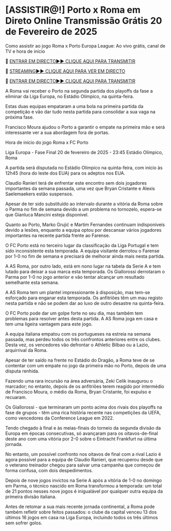 # [ASSISTIR@!] Porto x Roma em Direto Online Transmissão Grátis 20 de Fevereiro de 2025
Como assistir ao jogo Roma x Porto Europa League: Ao vivo grátis, canal de TV e hora de início

🔴 [ENTRAR EM DIRECTO►► CLIQUE AQUI PARA TRANSMITIR](https://jpn-srt.blogspot.com/2025/02/soccer.html)

🔴 [STREAMING►► CLIQUE AQUI PARA VER EM DIRECTO](https://jpn-srt.blogspot.com/2025/02/soccer.html)

🔴 [ENTRAR EM DIRECTO►► CLIQUE AQUI PARA TRANSMITIR](https://jpn-srt.blogspot.com/2025/02/soccer.html)

A Roma vai receber o Porto na segunda partida dos playoffs da fase a eliminar da Liga Europa, no Estádio Olímpico, na quinta-feira.

Estas duas equipas empataram a uma bola na primeira partida da competição e vão dar tudo nesta partida para consolidar a sua vaga na próxima fase.

Francisco Moura ajudou o Porto a garantir o empate na primeira mão e será interessante ver a sua abordagem fora de portas.

Hora de início do jogo Roma x FC Porto

Liga Europa - Fase Final
20 de fevereiro de 2025 - 23:45
Estádio Olímpico, Roma

A partida será disputada no Estádio Olímpico na quinta-feira, com início às 12h45 (hora do leste dos EUA) para os adeptos nos EUA.

Claudio Ranieri terá de enfrentar este encontro sem dois jogadores importantes da semana passada, uma vez que Bryan Cristante e Alexis Saelemaekers estão suspensos.

Apesar de ter sido substituído ao intervalo durante a vitória da Roma sobre o Parma no fim de semana devido a um problema no tornozelo, espera-se que Gianluca Mancini esteja disponível.

Quanto ao Porto, Marko Grujić e Martim Fernandes continuam indisponíveis devido a lesões, enquanto a equipa optou por descansar vários jogadores importantes na recente partida frente ao Farense.

O FC Porto está no terceiro lugar da classificação da Liga Portugal e tem sido inconsistente esta temporada. A equipa visitante derrotou o Farense por 1-0 no fim de semana e precisará de melhorar ainda mais nesta partida.

A AS Roma, por outro lado, está em nono lugar na tabela da Serie A e tem lutado para deixar a sua marca esta temporada. Os Giallorossi derrotaram o Parma por 1-0 no jogo anterior e vão tentar alcançar um resultado semelhante esta semana.

A AS Roma tem um plantel impressionante à disposição, mas tem-se esforçado para enganar esta temporada. Os anfitriões têm um mau registo nesta partida e não se podem dar ao luxo de outro desastre na quinta-feira.

O FC Porto pode dar um golpe forte no seu dia, mas também tem problemas para resolver antes desta partida. A AS Roma joga em casa e tem uma ligeira vantagem para este jogo.

A equipa italiana empatou com os portugueses na estreia na semana passada, mas perdeu todos os três confrontos anteriores entre os clubes. Desta vez, os vencedores vão defrontar o Athletic Bilbao ou a Lazio, arquirrival da Roma.

Apesar de ter saído na frente no Estádio do Dragão, a Roma teve de se contentar com um empate no jogo da primeira mão no Porto, depois de uma disputa renhida.

Fazendo uma rara incursão na área adversária, Zeki Celik inaugurou o marcador; no entanto, depois de os anfitriões terem reagido por intermédio de Francisco Moura, o médio da Roma, Bryan Cristante, foi expulso e recuaram.

Os Giallorossi - que terminaram um ponto acima dos rivais dos playoffs na fase de grupos - têm uma rica história recente nas competições da UEFA, como vencedores da Conference League em 2022.

Tendo chegado à final e às meias-finais do torneio da segunda divisão da Europa em épocas consecutivas, só avançaram para os oitavos-de-final deste ano com uma vitória por 2-0 sobre o Eintracht Frankfurt na última jornada.

No entanto, um possível confronto nos oitavos de final com a rival Lazio é agora possível para a equipa de Claudio Ranieri, que recuperou desde que o veterano treinador chegou para salvar uma campanha que começou de forma confusa, com dois despedimentos.

Depois de nove jogos invictos na Serie A após a vitória de 1-0 no domingo em Parma, o técnico nascido em Roma transformou a temporada: um total de 21 pontos nesses nove jogos é inigualável por qualquer outra equipa da primeira divisão italiana.

Antes de retomar a sua mais recente jornada continental, a Roma pode também refletir sobre feitos passados: o clube da capital venceu 13 dos últimos 16 jogos em casa na Liga Europa, incluindo todos os três últimos sem sofrer golos.
